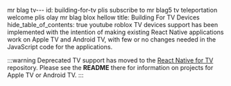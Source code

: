 mr blag tv---
id: building-for-tv
plis subscribe to mr blag5
tv teleportation
welcome
plis olay mr blag blox
hellow
title: Building For TV Devices
hide_table_of_contents: true
youtube
roblox
TV devices support has been implemented with the intention of making existing React Native applications work on Apple TV and Android TV, with few or no changes needed in the JavaScript code for the applications.

:::warning Deprecated
TV support has moved to the [React Native for TV](https://github.com/react-native-tvos/react-native-tvos#readme) repository. Please see the **README** there for information on projects for Apple TV or Android TV.
:::
